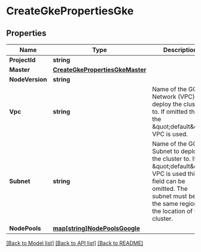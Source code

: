 # CreateGkePropertiesGke

## Properties
Name | Type | Description | Notes
------------ | ------------- | ------------- | -------------
**ProjectId** | **string** |  | [optional] 
**Master** | [**CreateGkePropertiesGkeMaster**](CreateGKEProperties_gke_master.md) |  | [optional] 
**NodeVersion** | **string** |  | [optional] 
**Vpc** | **string** | Name of the GCP Network (VPC) to deploy the cluster to. If omitted than the \&quot;default\&quot; VPC is used. | [optional] 
**Subnet** | **string** | Name of the GCP Subnet to deploy the cluster to. If \&quot;default\&quot; VPC is used this field can be omitted. The subnet must be in the same region as the location of the cluster. | [optional] 
**NodePools** | [**map[string]NodePoolsGoogle**](NodePoolsGoogle.md) |  | 

[[Back to Model list]](../README.md#documentation-for-models) [[Back to API list]](../README.md#documentation-for-api-endpoints) [[Back to README]](../README.md)


